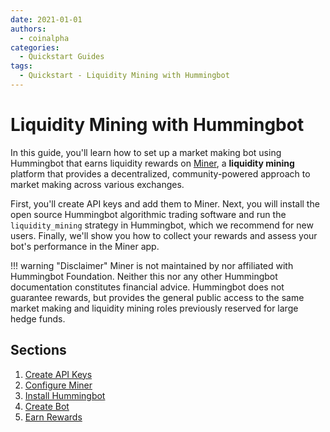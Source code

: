 ```yaml
---
date: 2021-01-01
authors:
  - coinalpha
categories:
  - Quickstart Guides
tags:
  - Quickstart - Liquidity Mining with Hummingbot
---
```


# Liquidity Mining with Hummingbot

In this guide, you'll learn how to set up a market making bot using Hummingbot that earns liquidity rewards on [Miner](https://miner.hummingbot.io), a **liquidity mining** platform that provides a decentralized, community-powered approach to market making across various exchanges.

First, you'll create API keys and add them to Miner. Next, you will install the open source Hummingbot algorithmic trading software and run the `liquidity_mining` strategy in Hummingbot, which we recommend for new users. Finally, we'll show you how to collect your rewards and assess your bot's performance in the Miner app.

!!! warning "Disclaimer"
    Miner is not maintained by nor affiliated with Hummingbot Foundation. Neither this nor any other Hummingbot documentation constitutes financial advice. Hummingbot does not guarantee rewards, but provides the general public access to the same market making and liquidity mining roles previously reserved for large hedge funds.

## Sections

1. [Create API Keys](1-create-keys.md)
2. [Configure Miner](2-configure-miner.md)
3. [Install Hummingbot](3-install-hummingbot.md)
4. [Create Bot](4-create-bot.md)
5. [Earn Rewards](5-earn-rewards.md)
